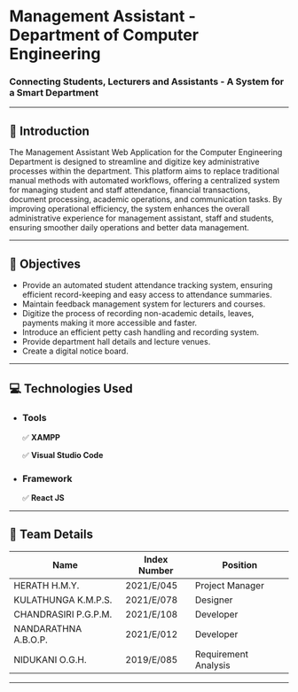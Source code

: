# **Management Assistant - Department of Computer Engineering**
### Connecting Students, Lecturers and Assistants - A System for a Smart Department

---

## 📖 **Introduction**  
The Management Assistant Web Application for the Computer Engineering Department is designed to streamline and digitize key administrative processes within the department. This platform aims to replace traditional manual methods with automated workflows, offering a centralized system for managing student and staff attendance, financial transactions, document processing, academic operations, and communication tasks. By improving operational efficiency, the system enhances the overall administrative experience for management assistant, staff and students, ensuring smoother daily operations and better data management.

---

## 🌟 **Objectives**  
- Provide an automated student attendance tracking system, ensuring efficient record-keeping and easy access to attendance summaries.
- Maintain feedback management system for lecturers and courses.
- Digitize the process of recording non-academic details, leaves, payments making it more accessible and faster.
- Introduce an efficient petty cash handling and recording system.
- Provide department hall details and lecture venues.
- Create a digital notice board.

---

## 💻 **Technologies Used**  

- ### **Tools**  
   ✅ **XAMPP** 

   ✅ **Visual Studio Code**  

- ### **Framework**  
   ✅ **React JS**

---

## 👥 **Team Details**  
| **Name**                  | **Index Number** |  **Position**          |
|---------------------------|------------------|------------------------|
| HERATH H.M.Y.             |    2021/E/045    |  Project Manager       |
| KULATHUNGA K.M.P.S.       |    2021/E/078    |  Designer              |
| CHANDRASIRI P.G.P.M.      |    2021/E/108    |  Developer             |
| NANDARATHNA A.B.O.P.      |    2021/E/012    |  Developer             |
| NIDUKANI O.G.H.           |    2019/E/085    |  Requirement Analysis  |

---
